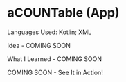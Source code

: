 <h1>aCOUNTable (App)</h1>
<p>Languages Used: Kotlin; XML</p>
<p>Idea  - COMING SOON</p>
<p>What I Learned - COMING SOON </p>
<p>COMING SOON - See It in Action!</p>

